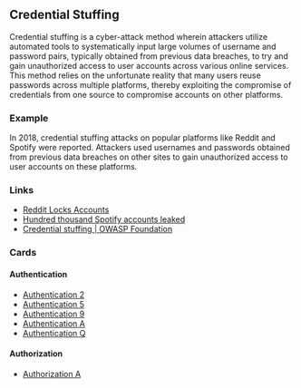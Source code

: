 ## Credential Stuffing
Credential stuffing is a cyber-attack method wherein attackers utilize automated tools to systematically input large volumes of username and password pairs, typically obtained from previous data breaches, to try and gain unauthorized access to user accounts across various online services. This method relies on the unfortunate reality that many users reuse passwords across multiple platforms, thereby exploiting the compromise of credentials from one source to compromise accounts on other platforms.

### Example
In 2018, credential stuffing attacks on popular platforms like Reddit and Spotify were reported. Attackers used usernames and passwords obtained from previous data breaches on other sites to gain unauthorized access to user accounts on these platforms.

### Links
- [Reddit Locks Accounts](https://techmonitor.ai/technology/cybersecurity/reddit-account-locked)
- [Hundred thousand Spotify accounts leaked](https://www.hackread.com/spotify-accounts-leaked-credential-stuffing-attack/#:~:text=In%20November%202020%2C%20over%20380%20million%20Spotify%20user,prompt%20all%20the%20users%20to%20change%20their%20passwords.)
- [Credential stuffing | OWASP Foundation](https://owasp.org/www-community/attacks/Credential_stuffing)

### Cards
#### Authentication
- [Authentication 2](/cards/AT2)
- [Authentication 5](/cards/AT5)
- [Authentication 9](/cards/AT9)
- [Authentication A](/cards/ATA)
- [Authentication Q](/cards/ATQ)

#### Authorization
- [Authorization A](/cards/AZA)

